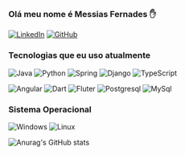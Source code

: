 ### Olá meu nome é  Messias Fernades ✋

[![LinkedIn](https://img.shields.io/badge/LinkedIn-0077B5?style=for-the-badge&logo=linkedin&logoColor=white)](https://www.linkedin.com/in/messias-da-consolacao/)
[![GitHub](https://img.shields.io/badge/GitHub-100000?style=for-the-badge&logo=github&logoColor=white)](https://github.com/messiasfernandes)

### Tecnologias que eu uso atualmente 

![Java](https://img.shields.io/badge/Java-ED8B00?style=for-the-badge&logo=java&logoColor=white)
![Python](https://img.shields.io/badge/Python-14354C?style=for-the-badge&logo=python&logoColor=white)
![Spring](https://img.shields.io/badge/Spring-6DB33F?style=for-the-badge&logo=spring&logoColor=white)
![Django](https://img.shields.io/badge/Django-092E20?style=for-the-badge&logo=django&logoColor=white)
![TypeScript](https://img.shields.io/badge/TypeScript-007ACC?style=for-the-badge&logo=typescript&logoColor=white)

![Angular](https://img.shields.io/badge/Angular-DD0031?style=for-the-badge&logo=angular&logoColor=white)
![Dart](https://img.shields.io/badge/Dart-0175C2?style=for-the-badge&logo=dart&logoColor=white)
![Fluter](https://img.shields.io/badge/Flutter-02569B?style=for-the-badge&logo=flutter&logoColor=white)
![Postgresql](https://img.shields.io/badge/PostgreSQL-316192?style=for-the-badge&logo=postgresql&logoColor=white)
![MySql](https://img.shields.io/badge/MySQL-00000F?style=for-the-badge&logo=mysql&logoColor=white)


### Sistema Operacional
![Windows](https://img.shields.io/badge/Windows-0078D6?style=for-the-badge&logo=windows&logoColor=white)
![Linux](https://img.shields.io/badge/Linux-FCC624?style=for-the-badge&logo=linux&logoColor=black)


![Anurag's GitHub stats](https://github-readme-stats.vercel.app/api?username=messiasfernandes&show_icons=true&theme=radical)



